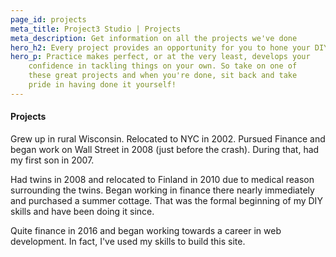 ```yaml
---
page_id: projects
meta_title: Project3 Studio | Projects
meta_description: Get information on all the projects we've done
hero_h2: Every project provides an opportunity for you to hone your DIY skills
hero_p: Practice makes perfect, or at the very least, develops your
    confidence in tackling things on your own. So take on one of
    these great projects and when you're done, sit back and take
    pride in having done it yourself!
---
```


#### Projects

Grew up in rural Wisconsin. Relocated to NYC in 2002. Pursued Finance and began work on Wall Street in 2008 (just before the crash). During that, had my first son in 2007.

Had twins in 2008 and relocated to Finland in 2010 due to medical reason surrounding the twins. Began working in finance there nearly immediately and purchased a summer cottage. That was the formal beginning of my DIY skills and have been doing it since.

Quite finance in 2016 and began working towards a career in web development. In fact, I've used my skills to build this site.
